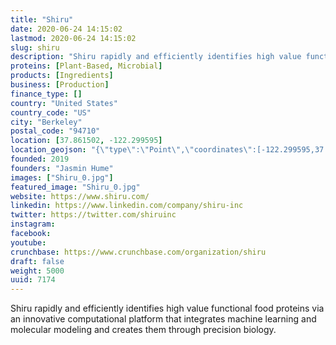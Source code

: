 ```yaml
---
title: "Shiru"
date: 2020-06-24 14:15:02
lastmod: 2020-06-24 14:15:02
slug: shiru
description: "Shiru rapidly and efficiently identifies high value functional food proteins via an innovative computational platform that integrates machine learning and molecular modeling and creates them through precision biology."
proteins: [Plant-Based, Microbial]
products: [Ingredients]
business: [Production]
finance_type: []
country: "United States"
country_code: "US"
city: "Berkeley"
postal_code: "94710"
location: [37.861502, -122.299595]
location_geojson: "{\"type\":\"Point\",\"coordinates\":[-122.299595,37.861502]}"
founded: 2019
founders: "Jasmin Hume"
images: ["Shiru_0.jpg"]
featured_image: "Shiru_0.jpg"
website: https://www.shiru.com/
linkedin: https://www.linkedin.com/company/shiru-inc
twitter: https://twitter.com/shiruinc
instagram: 
facebook: 
youtube: 
crunchbase: https://www.crunchbase.com/organization/shiru
draft: false
weight: 5000
uuid: 7174
---
```

Shiru rapidly and efficiently identifies high value functional food proteins via an innovative computational platform that integrates machine learning and molecular modeling and creates them through precision biology.
